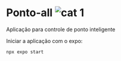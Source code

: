 # Ponto-all ![cat 1](https://user-images.githubusercontent.com/80431390/194483243-d0d66bde-1410-49a6-a009-f2438274d95b.png) 

Aplicação para controle de ponto inteligente

Iniciar a aplicação com o expo:
``` 
npx expo start
```
